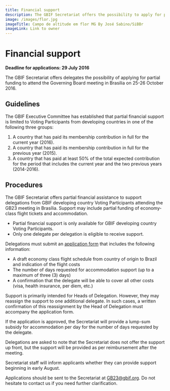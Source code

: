 ```yaml
---
title: Financial support
description: The GBIF Secretariat offers the possibility to apply for partial funding to attend the Governing Board meeting.
image: /images/flor.jpg
imageTitle: Campo de altitude em flor MG By José Sabino/SiBBr
imageLink: Link to owner
---
```


# Financial support

__Deadline for applications: 29 July 2016__

The GBIF Secretariat offers delegates the possibility of applying for partial funding to attend the Governing Board meeting in Brasilia on 25-26 October 2016.

## Guidelines

The GBIF Executive Committee has established that partial financial support is limited to Voting Participants from developing countries in one of the following three groups: 

1. A country that has paid its membership contribution in full for the current year (2016).
2. A country that has paid its membership contribution in full for the previous year (2015).
3. A country that has paid at least 50% of the total expected contribution for the period that includes the current year and the two previous years (2014-2016).

## Procedures

The GBIF Secretariat offers partial financial assistance to support delegations from GBIF developing country Voting Participants attending the GB23 meeting in Brasília. Support may include partial funding of economy-class flight tickets and accommodation. 

+ Partial financial support is only available for GBIF developing country Voting Participants.
+ Only one delegate per delegation is eligible to receive support.

Delegations must submit an [application form](http://#) that includes the following information:

+ A draft economy class flight schedule from country of origin to Brazil and indication of the flight costs
+ The number of days requested for accommodation support (up to a maximum of three (3) days)
+ A confirmation that the delegate will be able to cover all other costs (visa, health insurance, per diem, etc.) 

Support is primarily intended for Heads of Delegation. However, they may reassign the support to one additional delegate. In such cases, a written confirmation of this reassignment by the Head of Delegation must accompany the application form.

If the application is approved, the Secretariat will provide a lump-sum subsidy for accommodation per day for the number of days requested by the delegate. 

Delegations are asked to note that the Secretariat does not offer the support up front, but the support will be provided as per reimbursement after the meeting.

Secretariat staff will inform applicants whether they can provide support beginning in early August. 

Applications should be sent to the Secretariat at [GB23@gbif.org](mailto:GB23@gbif.org). Do not hesitate to contact us if you need further clarification. 

